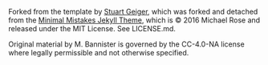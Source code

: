 Forked from the template by [Stuart Geiger](https://github.com/staeiou), which was forked and detached from the [Minimal Mistakes Jekyll Theme](https://mmistakes.github.io/minimal-mistakes/), which is © 2016 Michael Rose and released under the MIT License. See LICENSE.md.

Original material by M. Bannister is governed by the CC-4.0-NA license where legally permissible and not otherwise specified.
